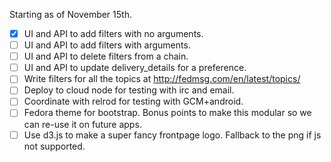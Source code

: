 
Starting as of November 15th.

- [x] UI and API to add filters with no arguments.
- [ ] UI and API to add filters with arguments.
- [ ] UI and API to delete filters from a chain.
- [ ] UI and API to update delivery_details for a preference.
- [ ] Write filters for all the topics at http://fedmsg.com/en/latest/topics/
- [ ] Deploy to cloud node for testing with irc and email.
- [ ] Coordinate with relrod for testing with GCM+android.
- [ ] Fedora theme for bootstrap.  Bonus points to make this modular so we can
      re-use it on future apps.
- [ ] Use d3.js to make a super fancy frontpage logo.
      Fallback to the png if js not supported.
